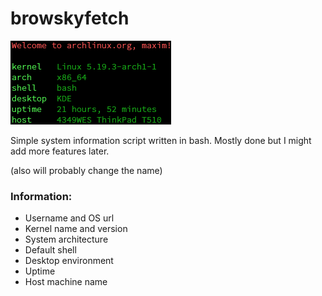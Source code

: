 # browskyfetch

![browskyfetch screenshot](browskyfetch.png)

Simple system information script written in bash. Mostly done but I might add more features later.

(also will probably change the name)

### Information:

- Username and OS url
- Kernel name and version
- System architecture
- Default shell
- Desktop environment
- Uptime
- Host machine name



